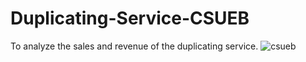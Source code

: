 # Duplicating-Service-CSUEB
To analyze the sales and revenue of the duplicating service.
![csueb](https://user-images.githubusercontent.com/55968160/76005221-95033000-5ebf-11ea-8a5d-4b9a2651b803.png)
